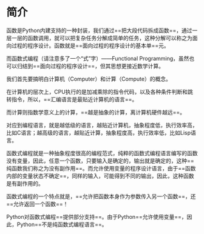 # 简介

函数是Python内建支持的一种封装，我们通过==把大段代码拆成函数==，通过一层一层的函数调用，就可以把复杂任务分解成简单的任务，这种分解可以称之为面向过程的程序设计。函数就是==面向过程的程序设计的基本单==元。

而函数式编程（请注意多了一个“式”字）——Functional Programming，虽然也可以归结到==面向过程的程序设计==，但其思想更接近数学计算。

我们首先要搞明白计算机（Computer）和计算（Compute）的概念。

在计算机的层次上，CPU执行的是加减乘除的指令代码，以及各种条件判断和跳转指令，所以，==汇编语言是最贴近计算机的语言==。

而计算则指数学意义上的计算，==越是抽象的计算，离计算机硬件越远==。

对应到编程语言，就是越低级的语言，越贴近计算机，抽象程度低，执行效率高，比如C语言；越高级的语言，越贴近计算，抽象程度高，执行效率低，比如Lisp语言。

函数式编程就是一种抽象程度很高的编程范式，纯粹的函数式编程语言编写的函数没有变量，因此，任意一个函数，只要输入是确定的，输出就是确定的，这种==纯函数我们称之为没有副作用==。而允许使用变量的程序设计语言，由于==函数内部的变量状态不确定==，同样的输入，可能得到不同的输出，因此，这种函数是有副作用的。

函数式编程的一个特点就是，==允许把函数本身作为参数传入另一个函数==，还==允许返回一个函数==！

Python对函数式编程==提供部分支持==。由于Python==允许使用变量==，因此，Python==不是纯函数式编程语言==。